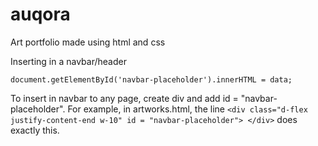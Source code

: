 # auqora
Art portfolio made using html and css

Inserting in a navbar/header

`document.getElementById('navbar-placeholder').innerHTML = data;`

To insert in navbar to any page, create div and add id = "navbar-placeholder".
For example, in artworks.html, the line `<div class="d-flex justify-content-end w-10" id = "navbar-placeholder"> </div>` does exactly this.